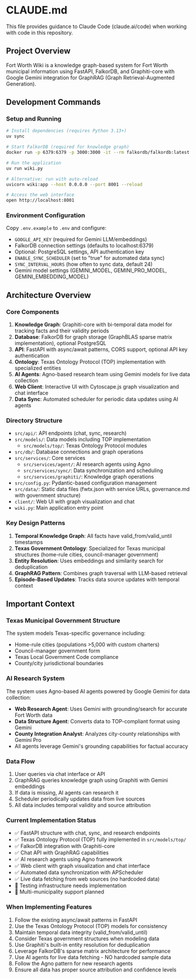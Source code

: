 # CLAUDE.md

This file provides guidance to Claude Code (claude.ai/code) when working with code in this repository.

## Project Overview

Fort Worth Wiki is a knowledge graph-based system for Fort Worth municipal information using FastAPI, FalkorDB, and Graphiti-core with Google Gemini integration for GraphRAG (Graph Retrieval-Augmented Generation).

## Development Commands

### Setup and Running
```bash
# Install dependencies (requires Python 3.13+)
uv sync

# Start FalkorDB (required for knowledge graph)
docker run -p 6379:6379 -p 3000:3000 -it --rm falkordb/falkordb:latest

# Run the application
uv run wiki.py

# Alternative: run with auto-reload
uvicorn wiki:app --host 0.0.0.0 --port 8001 --reload

# Access the web interface
open http://localhost:8001
```

### Environment Configuration
Copy `.env.example` to `.env` and configure:
- `GOOGLE_API_KEY` (required for Gemini LLM/embeddings)
- FalkorDB connection settings (defaults to localhost:6379)
- Optional: PostgreSQL settings, API authentication key
- `ENABLE_SYNC_SCHEDULER` (set to "true" for automated data sync)
- `SYNC_INTERVAL_HOURS` (how often to sync data, default 24)
- Gemini model settings (GEMINI_MODEL, GEMINI_PRO_MODEL, GEMINI_EMBEDDING_MODEL)

## Architecture Overview

### Core Components
1. **Knowledge Graph**: Graphiti-core with bi-temporal data model for tracking facts and their validity periods
2. **Database**: FalkorDB for graph storage (GraphBLAS sparse matrix implementation), optional PostgreSQL
3. **API**: FastAPI with async/await patterns, CORS support, optional API key authentication
4. **Ontology**: Texas Ontology Protocol (TOP) implementation with specialized entities
5. **AI Agents**: Agno-based research team using Gemini models for live data collection
6. **Web Client**: Interactive UI with Cytoscape.js graph visualization and chat interface
7. **Data Sync**: Automated scheduler for periodic data updates using AI agents

### Directory Structure
- `src/api/`: API endpoints (chat, sync, research)
- `src/models/`: Data models including TOP implementation
  - `src/models/top/`: Texas Ontology Protocol modules
- `src/db/`: Database connections and graph operations
- `src/services/`: Core services
  - `src/services/agent/`: AI research agents using Agno
  - `src/services/sync/`: Data synchronization and scheduling
  - `src/services/graphiti/`: Knowledge graph operations
- `src/config.py`: Pydantic-based configuration management
- `src/data/`: Static data files (fwtx.json with service URLs, governance.md with government structure)
- `client/`: Web UI with graph visualization and chat
- `wiki.py`: Main application entry point

### Key Design Patterns
1. **Temporal Knowledge Graph**: All facts have valid_from/valid_until timestamps
2. **Texas Government Ontology**: Specialized for Texas municipal structures (home-rule cities, council-manager government)
3. **Entity Resolution**: Uses embeddings and similarity search for deduplication
4. **GraphRAG Pattern**: Combines graph traversal with LLM-based retrieval
5. **Episode-Based Updates**: Tracks data source updates with temporal context

## Important Context

### Texas Municipal Government Structure
The system models Texas-specific governance including:
- Home-rule cities (populations >5,000 with custom charters)
- Council-manager government form
- Texas Local Government Code compliance
- County/city jurisdictional boundaries

### AI Research System
The system uses Agno-based AI agents powered by Google Gemini for data collection:
- **Web Research Agent**: Uses Gemini with grounding/search for accurate Fort Worth data
- **Data Structure Agent**: Converts data to TOP-compliant format using Gemini
- **County Integration Analyst**: Analyzes city-county relationships with Gemini Pro
- All agents leverage Gemini's grounding capabilities for factual accuracy

### Data Flow
1. User queries via chat interface or API
2. GraphRAG queries knowledge graph using Graphiti with Gemini embeddings
3. If data is missing, AI agents can research it
4. Scheduler periodically updates data from live sources
5. All data includes temporal validity and source attribution

### Current Implementation Status
- ✅ FastAPI structure with chat, sync, and research endpoints
- ✅ Texas Ontology Protocol (TOP) fully implemented in `src/models/top/`
- ✅ FalkorDB integration with Graphiti-core
- ✅ Chat API with GraphRAG capabilities
- ✅ AI research agents using Agno framework
- ✅ Web client with graph visualization and chat interface
- ✅ Automated data synchronization with APScheduler
- ✅ Live data fetching from web sources (no hardcoded data)
- 🔲 Testing infrastructure needs implementation
- 🔲 Multi-municipality support planned

### When Implementing Features
1. Follow the existing async/await patterns in FastAPI
2. Use the Texas Ontology Protocol (TOP) models for consistency
3. Maintain temporal data integrity (valid_from/valid_until)
4. Consider Texas government structures when modeling data
5. Use Graphiti's built-in entity resolution for deduplication
6. Leverage FalkorDB's sparse matrix architecture for performance
7. Use AI agents for live data fetching - NO hardcoded sample data
8. Follow the Agno pattern for new research agents
9. Ensure all data has proper source attribution and confidence levels